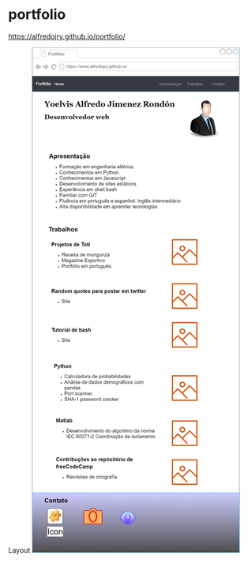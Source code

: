# portfolio

https://alfredojry.github.io/portfolio/

Layout
![imagem grande](https://raw.githubusercontent.com/alfredojry/portfolio/main/rascunhos/layout.png)
